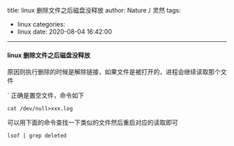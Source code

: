 title: linux 删除文件之后磁盘没释放
author: Nature丿灵然
tags:
  - linux
categories:
  - linux
date: 2020-08-04 16:42:00
---
#### linux 删除文件之后磁盘没释放

原因则执行删除的时候是解除链接，如果文件是被打开的，进程会继续读取那个文件

<!--more-->
`
正确是置空文件，命令如下


```cat /dev/null>xxx.log```


可以用下面的命令查找一下类似的文件然后重启对应的读取即可

```lsof | grep deleted```